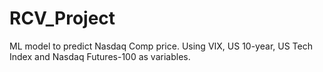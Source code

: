 # RCV_Project

ML model to predict Nasdaq Comp price. Using VIX, US 10-year, US Tech Index and Nasdaq Futures-100 as variables.
